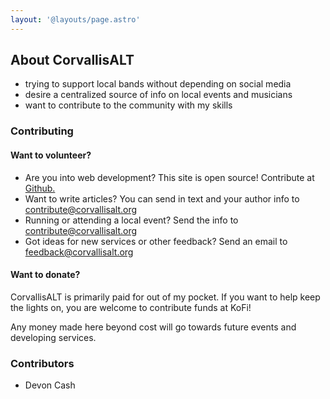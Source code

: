 ```yaml
---
layout: '@layouts/page.astro'
---
```


## About CorvallisALT

- trying to support local bands without depending on social media
- desire a centralized source of info on local events and musicians
- want to contribute to the community with my skills


### Contributing

#### Want to volunteer?

- Are you into web development? This site is open source! Contribute at [Github.](https://github.com/DevonCash/corvallisalt)
- Want to write articles? You can send in text and your author info to [contribute@corvallisalt.org](mailto:contribute@corvallisalt.org)
- Running or attending a local event? Send the info to [contribute@corvallisalt.org](mailto:contribute@corvallisalt.org)
- Got ideas for new services or other feedback? Send an email to [feedback@corvallisalt.org](mailto:feedback@corvallisalt.org)

#### Want to donate?

CorvallisALT is primarily paid for out of my pocket. If you want to help keep the lights on, you are welcome to contribute funds at KoFi! 

Any money made here beyond cost will go towards future events and developing services.

### Contributors

- Devon Cash